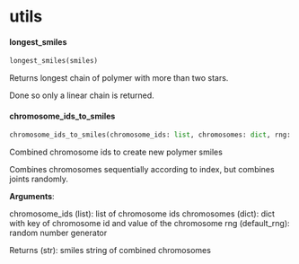 <a name="utils"></a>

# utils

<a name="utils.longest_smiles"></a>

#### longest\_smiles

```python
longest_smiles(smiles)
```

Returns longest chain of polymer with more than two stars.

Done so only a linear chain is returned.

<a name="utils.chromosome_ids_to_smiles"></a>

#### chromosome\_ids\_to\_smiles

```python
chromosome_ids_to_smiles(chromosome_ids: list, chromosomes: dict, rng: default_rng, **kwargs) -> str
```

Combined chromosome ids to create new polymer smiles

Combines chromosomes sequentially according to index, but combines
joints randomly.

**Arguments**:

  chromosome_ids (list):
  list of chromosome ids
  chromosomes (dict):
  dict with key of chromosome id and value of the chromosome
  rng (default_rng):
  random number generator
  
  
  Returns (str):
  smiles string of combined chromosomes

